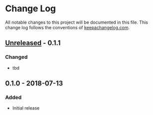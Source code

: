 # Change Log
All notable changes to this project will be documented in this file. This change log follows the conventions of [keepachangelog.com](http://keepachangelog.com/).

## [Unreleased] - 0.1.1
### Changed
- tbd

## 0.1.0 - 2018-07-13
### Added
- Initial release

[Unreleased]: https://github.com/hiteshjasani/clj-fdb/compare/0.1.0...HEAD
